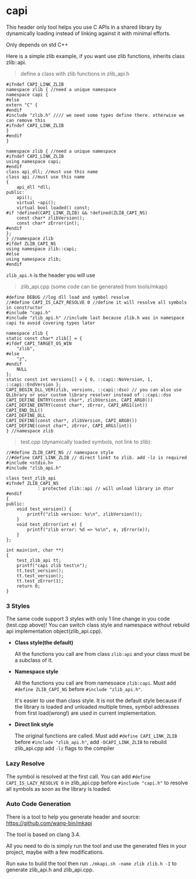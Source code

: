 # capi

This header only tool helps you use C APIs in a shared library by dynamically loading instead of linking against it with minimal efforts.

Only depends on std C++

Here is a simple zlib example, if you want use zlib functions, inherits class zlib::api.

>define a class with zlib functions in zlib_api.h

    #ifndef CAPI_LINK_ZLIB
    namespace zlib { //need a unique namespace
    namespace capi {
    #else
    extern "C" {
    #endif
    #include "zlib.h" //// we need some types define there. otherwise we can remove this
    #ifndef CAPI_LINK_ZLIB
    }
    #endif
    }

    namespace zlib { //need a unique namespace
    #ifndef CAPI_LINK_ZLIB
    using namespace capi;
    #endif
    class api_dll; //must use this name
    class api //must use this name
    {
        api_dll *dll;
    public:
        api();
        virtual ~api();
        virtual bool loaded() const;
    #if !defined(CAPI_LINK_ZLIB) && !defined(ZLIB_CAPI_NS)
        const char* zlibVersion();
        const char* zError(int);
    #endif
    };
    } //namespace zlib
    #ifdef ZLIB_CAPI_NS
    using namespace zlib::capi;
    #else
    using namespace zlib;
    #endif

`zlib_api.h` is the header you will use

>zlib_api.cpp (some code can be generated from  tools/mkapi)

    #define DEBUG //log dll load and symbol resolve
    //#define CAPI_IS_LAZY_RESOLVE 0 //define it will resolve all symbols in constructor
    #include "capi.h"
    #include "zlib_api.h" //include last because zlib.h was in namespace capi to avoid covering types later

    namespace zlib {
    static const char* zlib[] = {
    #ifdef CAPI_TARGET_OS_WIN
        "zlib",
    #else
        "z",
    #endif
        NULL
    };
    static const int versions[] = { 0, ::capi::NoVersion, 1, ::capi::EndVersion };
    CAPI_BEGIN_DLL_VER(zlib, versions, ::capi::dso) // you can also use QLibrary or your custom library resolver instead of ::capi::dso
    CAPI_DEFINE_ENTRY(const char*, zlibVersion, CAPI_ARG0())
    CAPI_DEFINE_ENTRY(const char*, zError, CAPI_ARG1(int))
    CAPI_END_DLL()
    CAPI_DEFINE_DLL
    CAPI_DEFINE(const char*, zlibVersion, CAPI_ARG0())
    CAPI_DEFINE(const char*, zError, CAPI_ARG1(int))
    } //namespace zlib

>test.cpp (dynamically loaded symbols, not link to zlib):

    //#define ZLIB_CAPI_NS // namespace style
    //#define CAPI_LINK_ZLIB // direct linkt to zlib. add -lz is required
    #include <stdio.h>
    #include "zlib_api.h"

    class test_zlib_api
    #ifndef ZLIB_CAPI_NS
                : protected zlib::api // will unload library in dtor
    #endif
    {
    public:
        void test_version() {
            printf("zlib version: %s\n", zlibVersion());
        }
        void test_zError(int e) {
            printf("zlib error: %d => %s\n", e, zError(e));
        }
    };

    int main(int, char **)
    {
        test_zlib_api tt;
        printf("capi zlib test\n");
        tt.test_version();
        tt.test_version();
        tt.test_zError(1);
        return 0;
    }

### 3 Styles

The same code support 3 styles with only 1 line change in you code (test.cpp above)! You can switch class style and namespace without rebuild api implementation object(zlib_api.cpp).

- **Class style(the default)**

  All the functions you call are from class `zlib:api` and your class must be a subclass of it.

- **Namespace style**

  All the functions you call are from namesoace `zlib:capi`. Must add `#define ZLIB_CAPI_NS` before `#include "zlib_api.h"`.

  It's easier to use than class style. It is not the default style because if the library is loaded and unloaded multiple times, symbol addresses from first load(wrong!) are used in current implementation.

- **Direct link style**

  The original functions are called. Must add `#define CAPI_LINK_ZLIB` before `#include "zlib_api.h"`, add `-DCAPI_LINK_ZLIB` to rebuild zlib_api.cpp add `-lz` flags to the compiler

### Lazy Resolve

The symbol is resolved at the first call. You can add `#define CAPI_IS_LAZY_RESOLVE 0` in zlib_api.cpp before `#include "capi.h"` to resolve all symbols as soon as the library is loaded.

### Auto Code Generation

There is a tool to help you generate header and source: https://github.com/wang-bin/mkapi

The tool is based on clang 3.4.

All you need to do is simply run the tool and use the generated files in your project, maybe with a few modifications.

Run `make` to build the tool then run `./mkapi.sh -name zlib zlib.h -I` to generate zlib_api.h and zlib_api.cpp.
